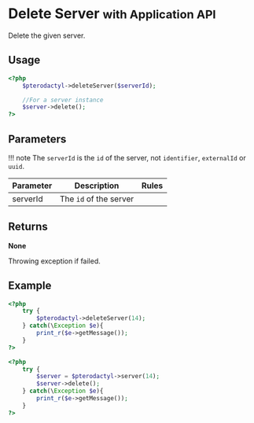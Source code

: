 # Delete Server <small>with Application API</small>
Delete the given server.

## Usage
``` php
<?php
	$pterodactyl->deleteServer($serverId);

	//For a server instance
	$server->delete();
?>
```

## Parameters

!!! note
    The `serverId` is the `id` of the server, not `identifier`, `externalId` or `uuid`.

| Parameter | Description | Rules |
| - | - | - |
| serverId | The `id` of the server | |

## Returns
**None**

Throwing exception if failed.

## Example

``` php
<?php
	try {
		$pterodactyl->deleteServer(14);
	} catch(\Exception $e){
		print_r($e->getMessage());
	}
?>
```

``` php
<?php
	try {
		$server = $pterodactyl->server(14);
		$server->delete();
	} catch(\Exception $e){
		print_r($e->getMessage());
	}
?>
```